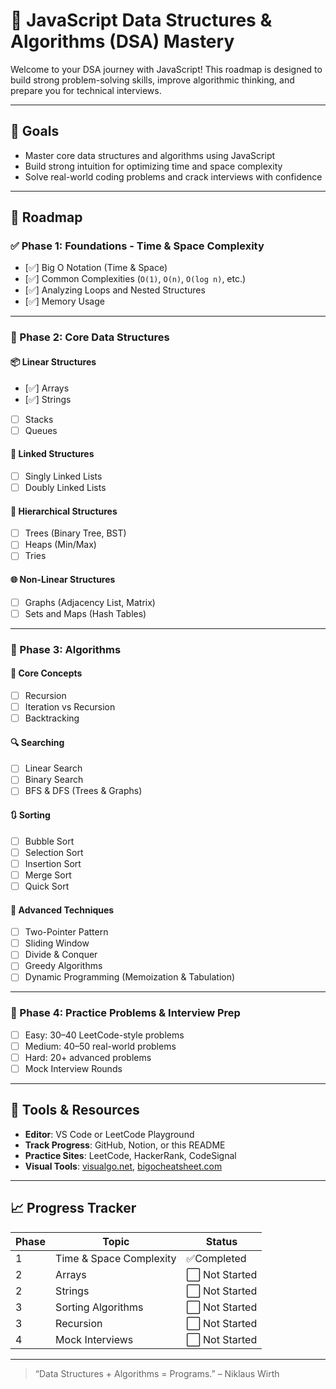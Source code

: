 # 🧠 JavaScript Data Structures & Algorithms (DSA) Mastery

Welcome to your DSA journey with JavaScript! This roadmap is designed to build strong problem-solving skills, improve algorithmic thinking, and prepare you for technical interviews.

---

## 📌 Goals

- Master core data structures and algorithms using JavaScript
- Build strong intuition for optimizing time and space complexity
- Solve real-world coding problems and crack interviews with confidence

---

## 🧭 Roadmap

### ✅ Phase 1: Foundations - Time & Space Complexity

- [✅] Big O Notation (Time & Space)
- [✅] Common Complexities (`O(1)`, `O(n)`, `O(log n)`, etc.)
- [✅] Analyzing Loops and Nested Structures
- [✅] Memory Usage

---

### 🔢 Phase 2: Core Data Structures

#### 📦 Linear Structures
- [✅] Arrays
- [✅] Strings
- [ ] Stacks
- [ ] Queues

#### 🔗 Linked Structures
- [ ] Singly Linked Lists
- [ ] Doubly Linked Lists

#### 🌲 Hierarchical Structures
- [ ] Trees (Binary Tree, BST)
- [ ] Heaps (Min/Max)
- [ ] Tries

#### 🌐 Non-Linear Structures
- [ ] Graphs (Adjacency List, Matrix)
- [ ] Sets and Maps (Hash Tables)

---

### 🔄 Phase 3: Algorithms

#### 🔁 Core Concepts
- [ ] Recursion
- [ ] Iteration vs Recursion
- [ ] Backtracking

#### 🔍 Searching
- [ ] Linear Search
- [ ] Binary Search
- [ ] BFS & DFS (Trees & Graphs)

#### 🔃 Sorting
- [ ] Bubble Sort
- [ ] Selection Sort
- [ ] Insertion Sort
- [ ] Merge Sort
- [ ] Quick Sort

#### 📐 Advanced Techniques
- [ ] Two-Pointer Pattern
- [ ] Sliding Window
- [ ] Divide & Conquer
- [ ] Greedy Algorithms
- [ ] Dynamic Programming (Memoization & Tabulation)

---

### 🧩 Phase 4: Practice Problems & Interview Prep

- [ ] Easy: 30–40 LeetCode-style problems
- [ ] Medium: 40–50 real-world problems
- [ ] Hard: 20+ advanced problems
- [ ] Mock Interview Rounds

---

## 🧰 Tools & Resources

- **Editor**: VS Code or LeetCode Playground
- **Track Progress**: GitHub, Notion, or this README
- **Practice Sites**: LeetCode, HackerRank, CodeSignal
- **Visual Tools**: [visualgo.net](https://visualgo.net/en), [bigocheatsheet.com](https://www.bigocheatsheet.com/)

---

## 📈 Progress Tracker

| Phase | Topic | Status |
|-------|-------|--------|
| 1     | Time & Space Complexity | ✅Completed |
| 2     | Arrays | ⬜ Not Started |
| 2     | Strings | ⬜ Not Started |
| 3     | Sorting Algorithms | ⬜ Not Started |
| 3     | Recursion | ⬜ Not Started |
| 4     | Mock Interviews | ⬜ Not Started |

---

> “Data Structures + Algorithms = Programs.” – Niklaus Wirth

